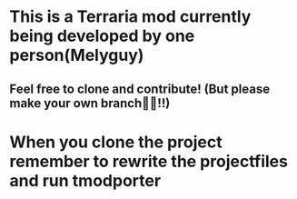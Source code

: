 # This is a Terraria mod currently being developed by one person(Melyguy)

## Feel free to clone and contribute! (But please make your own branch🙏🙏!!)
# When you clone the project remember to rewrite the projectfiles and run tmodporter
